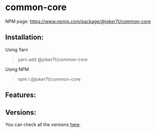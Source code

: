 # common-core

NPM page: https://www.npmjs.com/package/@joker7t/common-core

## Installation:

Using Yarn
> yarn add @joker7t/common-core

Using NPM
>npm i @joker7t/common-core

## Features:


## **Versions:**
You can check all the versions [here](https://github.com/joker7t/common-utils#common-core).
